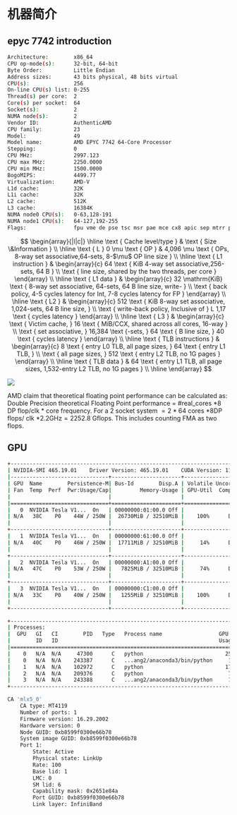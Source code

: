 # 机器简介
## epyc 7742 introduction
```bash
Architecture:        x86_64
CPU op-mode(s):      32-bit, 64-bit
Byte Order:          Little Endian
Address sizes:       43 bits physical, 48 bits virtual
CPU(s):              256
On-line CPU(s) list: 0-255
Thread(s) per core:  2
Core(s) per socket:  64
Socket(s):           2
NUMA node(s):        2
Vendor ID:           AuthenticAMD
CPU family:          23
Model:               49
Model name:          AMD EPYC 7742 64-Core Processor
Stepping:            0
CPU MHz:             2997.123
CPU max MHz:         2250.0000
CPU min MHz:         1500.0000
BogoMIPS:            4499.77
Virtualization:      AMD-V
L1d cache:           32K
L1i cache:           32K
L2 cache:            512K
L3 cache:            16384K
NUMA node0 CPU(s):   0-63,128-191
NUMA node1 CPU(s):   64-127,192-255
Flags:               fpu vme de pse tsc msr pae mce cx8 apic sep mtrr pge mca cmov pat pse36 clflush mmx fxsr sse sse2 ht syscall nx mmxext fxsr_opt pdpe1gb rdtscp lm constant_tsc rep_good nopl xtopology nonstop_tsc cpuid extd_apicid aperfmperf pni pclmulqdq monitor ssse3 fma cx16 sse4_1 sse4_2 x2apic movbe popcnt aes xsave avx f16c rdrand lahf_lm cmp_legacy svm extapic cr8_legacy abm sse4a misalignsse 3dnowprefetch osvw ibs skinit wdt tce topoext perfctr_core perfctr_nb bpext perfctr_llc mwaitx cpb cat_l3 cdp_l3 hw_pstate sme ssbd sev ibrs ibpb stibp vmmcall fsgsbase bmi1 avx2 smep bmi2 cqm rdt_a rdseed adx smap clflushopt clwb sha_ni xsaveopt xsavec xgetbv1 xsaves cqm_llc cqm_occup_llc cqm_mbm_total cqm_mbm_local clzero irperf xsaveerptr arat npt lbrv svm_lock nrip_save tsc_scale vmcb_clean flushbyasid decodeassists pausefilter pfthreshold avic v_vmsave_vmload vgif umip rdpid overflow_recov succor smca
```

$$
\begin{array}{|l|c|}
\hline \text { Cache level/type } & \text { Size \&Information } \\
\hline \text { L } 0 \mu \text { OP } & 4,096 \mu \text { OPs, 8-way set associative,64-sets, 8-$\mu$ OP line size } \\
\hline \text { L1 instruction } & \begin{array}{c}
64 \text { KiB 4-way set associative,256-sets, 64 B } \\
\text { line size, shared by the two threads, per core }
\end{array} \\
\hline \text { L1 data } & \begin{array}{c}
32 \mathrm{KiB} \text { 8-way set associative, 64-sets, 64 B line size, write- } \\
\text { back policy, 4-5 cycles latency for Int, 7-8 cycles latency for FP }
\end{array} \\
\hline \text { L2 } & \begin{array}{c}
512 \text { KiB 8-way set associative, 1,024-sets, 64 B line size, } \\
\text { write-back policy, Inclusive of } L 1,17 \text { cycles latency }
\end{array} \\
\hline \text { L3 } & \begin{array}{c}
\text { Victim cache, } 16 \text { MiB/CCX, shared across all cores, 16-way } \\
\text { set associative, } 16,384 \text {-sets, } 64 \text { B line size, } 40 \text { cycles latency }
\end{array} \\
\hline \text { TLB instructions } & \begin{array}{c}
8 \text { entry L0 TLB, all page sizes, } 64 \text { entry L1 TLB, } \\
\text { all page sizes, } 512 \text { entry L2 TLB, no 1G pages }
\end{array} \\
\hline \text { TLB data } & 64 \text { entry L1 TLB, all page sizes, 1,532-entry L2 TLB, no 1G pages } \\
\hline
\end{array}
$$

![](https://en.wikichip.org/w/images/thumb/f/f2/zen_2_core_diagram.svg/1800px-zen_2_core_diagram.svg.png)

AMD claim that theoretical floating point performance can be calculated as: Double Precision theoretical Floating Point performance $=$ #real_cores $* 8$ DP flop/clk $*$ core frequency. For a 2 socket system $=2 * 64$ cores $* 8 \mathrm{DP}$ flops/ clk $* 2.2 \mathrm{GHz}=2252.8$ Gflops. This includes counting FMA as two flops.

## GPU

```bash
+-----------------------------------------------------------------------------+
| NVIDIA-SMI 465.19.01    Driver Version: 465.19.01    CUDA Version: 11.3     |
|-------------------------------+----------------------+----------------------+
| GPU  Name        Persistence-M| Bus-Id        Disp.A | Volatile Uncorr. ECC |
| Fan  Temp  Perf  Pwr:Usage/Cap|         Memory-Usage | GPU-Util  Compute M. |
|                               |                      |               MIG M. |
|===============================+======================+======================|
|   0  NVIDIA Tesla V1...  On   | 00000000:01:00.0 Off |                    0 |
| N/A   38C    P0    44W / 250W |  26730MiB / 32510MiB |    100%      Default |
|                               |                      |                  N/A |
+-------------------------------+----------------------+----------------------+
|   1  NVIDIA Tesla V1...  On   | 00000000:61:00.0 Off |                    0 |
| N/A   40C    P0    46W / 250W |  17711MiB / 32510MiB |     14%      Default |
|                               |                      |                  N/A |
+-------------------------------+----------------------+----------------------+
|   2  NVIDIA Tesla V1...  On   | 00000000:A1:00.0 Off |                    0 |
| N/A   47C    P0    53W / 250W |   7825MiB / 32510MiB |     74%      Default |
|                               |                      |                  N/A |
+-------------------------------+----------------------+----------------------+
|   3  NVIDIA Tesla V1...  On   | 00000000:C1:00.0 Off |                    0 |
| N/A   33C    P0    40W / 250W |   1255MiB / 32510MiB |    100%      Default |
|                               |                      |                  N/A |
+-------------------------------+----------------------+----------------------+

+-----------------------------------------------------------------------------+
| Processes:                                                                  |
|  GPU   GI   CI        PID   Type   Process name                  GPU Memory |
|        ID   ID                                                   Usage      |
|=============================================================================|
|    0   N/A  N/A     47300      C   python                          25475MiB |
|    0   N/A  N/A    243387      C   ...ang2/anaconda3/bin/python     1251MiB |
|    1   N/A  N/A    102972      C   python                          17707MiB |
|    2   N/A  N/A    209376      C   python                           7821MiB |
|    3   N/A  N/A    243388      C   ...ang2/anaconda3/bin/python     1251MiB |
+-----------------------------------------------------------------------------+
```


```bash
CA 'mlx5_0'
	CA type: MT4119
	Number of ports: 1
	Firmware version: 16.29.2002
	Hardware version: 0
	Node GUID: 0xb8599f0300e66b78
	System image GUID: 0xb8599f0300e66b78
	Port 1:
		State: Active
		Physical state: LinkUp
		Rate: 100
		Base lid: 1
		LMC: 0
		SM lid: 6
		Capability mask: 0x2651e84a
		Port GUID: 0xb8599f0300e66b78
		Link layer: InfiniBand
```